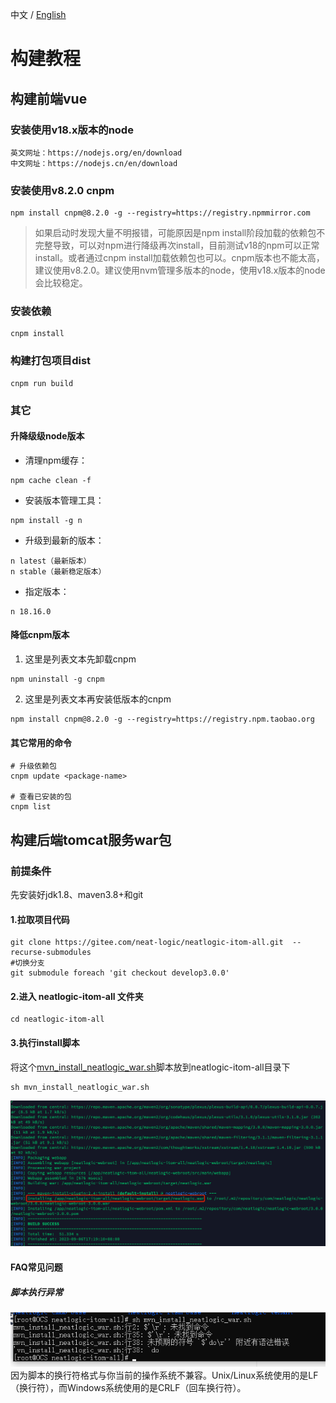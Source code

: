 中文 / [English](WAR_INSTALL.en.md)

# 构建教程
## 构建前端vue
### 安装使用v18.x版本的node
```
英文网址：https://nodejs.org/en/download
中文网址：https://nodejs.cn/en/download
```
### 安装使用v8.2.0 cnpm
```
npm install cnpm@8.2.0 -g --registry=https://registry.npmmirror.com
```
> 如果启动时发现大量不明报错，可能原因是npm install阶段加载的依赖包不完整导致，可以对npm进行降级再次install，目前测试v18的npm可以正常install。或者通过cnpm install加载依赖包也可以。cnpm版本也不能太高，建议使用v8.2.0。建议使用nvm管理多版本的node，使用v18.x版本的node会比较稳定。
### 安装依赖
```
cnpm install
```
### 构建打包项目dist
```
cnpm run build
```

### 其它
#### 升降级级node版本

- 清理npm缓存：
```
npm cache clean -f
```
- 安装版本管理工具：
```
npm install -g n
```
- 升级到最新的版本：
```
n latest（最新版本）
n stable（最新稳定版本）
```
- 指定版本： 
```
n 18.16.0
```
#### 降低cnpm版本
1. 这里是列表文本先卸载cnpm 
```
npm uninstall -g cnpm
```
2. 这里是列表文本再安装低版本的cnpm 
```
npm install cnpm@8.2.0 -g --registry=https://registry.npm.taobao.org
```
#### 其它常用的命令
```
# 升级依赖包
cnpm update <package-name>

# 查看已安装的包
cnpm list
```
## 构建后端tomcat服务war包
### 前提条件
先安装好jdk1.8、maven3.8+和git

#### 1.拉取项目代码
```
git clone https://gitee.com/neat-logic/neatlogic-itom-all.git  --recurse-submodules
#切换分支
git submodule foreach 'git checkout develop3.0.0'
```
#### 2.进入 neatlogic-itom-all 文件夹
```
cd neatlogic-itom-all
```
#### 3.执行install脚本

将这个[mvn_install_neatlogic_war.sh](mvn_install_neatlogic_war.sh)脚本放到neatlogic-itom-all目录下

```
sh mvn_install_neatlogic_war.sh
```
![输入图片说明](README_IMAGES/BUILD/mvn_install.png)

#### FAQ常见问题
##### 脚本执行异常
![输入图片说明](QUICK_START_IMAGES/insatllerror.png.png)
因为脚本的换行符格式与你当前的操作系统不兼容。Unix/Linux系统使用的是LF（换行符），而Windows系统使用的是CRLF（回车换行符）。